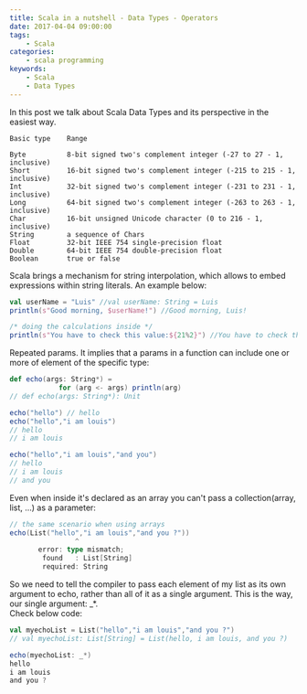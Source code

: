 ```yaml
---
title: Scala in a nutshell - Data Types - Operators
date: 2017-04-04 09:00:00
tags:
    - Scala
categories:
    - scala programming
keywords:
    - Scala
    - Data Types
---
```


In this post we talk about Scala Data Types and its perspective in the easiest way.

```
Basic type    Range

Byte          8-bit signed two's complement integer (-27 to 27 - 1, inclusive)
Short         16-bit signed two's complement integer (-215 to 215 - 1, inclusive)
Int           32-bit signed two's complement integer (-231 to 231 - 1, inclusive)
Long          64-bit signed two's complement integer (-263 to 263 - 1, inclusive)
Char          16-bit unsigned Unicode character (0 to 216 - 1, inclusive)
String        a sequence of Chars
Float         32-bit IEEE 754 single-precision float
Double        64-bit IEEE 754 double-precision float
Boolean       true or false
```
Scala brings a mechanism for string interpolation, which allows to embed expressions within string literals. 
An example below:

```scala
val userName = "Luis" //val userName: String = Luis
println(s"Good morning, $userName!") //Good morning, Luis!

/* doing the calculations inside */
println(s"You have to check this value:${21%2}") //You have to check this value:1
```

Repeated params. It implies that a params in a function can include one or more of element of the specific type:
```scala
def echo(args: String*) =
            for (arg <- args) println(arg)
// def echo(args: String*): Unit

echo("hello") // hello
echo("hello","i am louis")
// hello
// i am louis

echo("hello","i am louis","and you")
// hello
// i am louis
// and you
```

Even when inside it's declared as an array you can't pass a collection(array, list, ...) as a parameter:

```scala
// the same scenario when using arrays 
echo(List("hello","i am louis","and you ?"))
                ^
       error: type mismatch;
        found   : List[String]
        required: String
```

So we need to tell the compiler to pass each element of my list as its own argument to echo, rather than all of it as a single argument. This is the way, our single argument: _*. 
\
Check below code:

```scala 
val myechoList = List("hello","i am louis","and you ?")
// val myechoList: List[String] = List(hello, i am louis, and you ?)

echo(myechoList: _*)
hello
i am louis
and you ?
```



